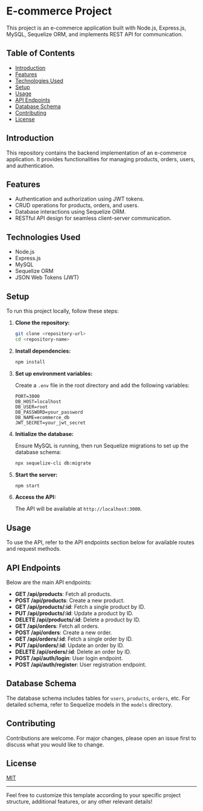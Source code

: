 # E-commerce Project

This project is an e-commerce application built with Node.js, Express.js, MySQL, Sequelize ORM, and implements REST API for communication.

## Table of Contents

- [Introduction](#introduction)
- [Features](#features)
- [Technologies Used](#technologies-used)
- [Setup](#setup)
- [Usage](#usage)
- [API Endpoints](#api-endpoints)
- [Database Schema](#database-schema)
- [Contributing](#contributing)
- [License](#license)

## Introduction

This repository contains the backend implementation of an e-commerce application. It provides functionalities for managing products, orders, users, and authentication.

## Features

- Authentication and authorization using JWT tokens.
- CRUD operations for products, orders, and users.
- Database interactions using Sequelize ORM.
- RESTful API design for seamless client-server communication.

## Technologies Used

- Node.js
- Express.js
- MySQL
- Sequelize ORM
- JSON Web Tokens (JWT)

## Setup

To run this project locally, follow these steps:

1. **Clone the repository:**

   ```bash
   git clone <repository-url>
   cd <repository-name>
   ```

2. **Install dependencies:**

   ```bash
   npm install
   ```

3. **Set up environment variables:**

   Create a `.env` file in the root directory and add the following variables:

   ```plaintext
   PORT=3000
   DB_HOST=localhost
   DB_USER=root
   DB_PASSWORD=your_password
   DB_NAME=ecommerce_db
   JWT_SECRET=your_jwt_secret
   ```

4. **Initialize the database:**

   Ensure MySQL is running, then run Sequelize migrations to set up the database schema:

   ```bash
   npx sequelize-cli db:migrate
   ```

5. **Start the server:**

   ```bash
   npm start
   ```

6. **Access the API:**

   The API will be available at `http://localhost:3000`.

## Usage

To use the API, refer to the API endpoints section below for available routes and request methods.

## API Endpoints

Below are the main API endpoints:

- **GET /api/products**: Fetch all products.
- **POST /api/products**: Create a new product.
- **GET /api/products/:id**: Fetch a single product by ID.
- **PUT /api/products/:id**: Update a product by ID.
- **DELETE /api/products/:id**: Delete a product by ID.
- **GET /api/orders**: Fetch all orders.
- **POST /api/orders**: Create a new order.
- **GET /api/orders/:id**: Fetch a single order by ID.
- **PUT /api/orders/:id**: Update an order by ID.
- **DELETE /api/orders/:id**: Delete an order by ID.
- **POST /api/auth/login**: User login endpoint.
- **POST /api/auth/register**: User registration endpoint.

## Database Schema

The database schema includes tables for `users`, `products`, `orders`, etc. For detailed schema, refer to Sequelize models in the `models` directory.

## Contributing

Contributions are welcome. For major changes, please open an issue first to discuss what you would like to change.

## License

[MIT](LICENSE)

---

Feel free to customize this template according to your specific project structure, additional features, or any other relevant details!